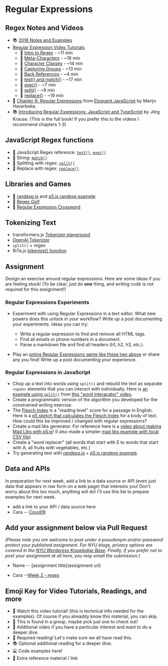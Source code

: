 # Regular Expressions

## Regex Notes and Videos

- 📚 [2016 Notes and Examples](https://shiffman-archive.netlify.app/a2z/regex)
- [Regular Expression Video Tutorials](https://www.youtube.com/watch?v=7DG3kCDx53c&list=PLRqwX-V7Uu6YEypLuls7iidwHMdCM6o2w)
  - 🚨 [Intro to Regex](https://youtu.be/7DG3kCDx53c?list=PLRqwX-V7Uu6YEypLuls7iidwHMdCM6o2w) - ~11 min
  - 🚨 [Meta-Characters](https://www.youtube.com/watch?v=YTocEnDsMNw&list=PLRqwX-V7Uu6YEypLuls7iidwHMdCM6o2w&index=2) - ~16 min
  - 🚨 [Character Classes](https://www.youtube.com/watch?v=EfJU0Y9WAZ4&list=PLRqwX-V7Uu6YEypLuls7iidwHMdCM6o2w&index=3) - ~14 min
  - 🚨 [Capturing Groups](https://youtu.be/c9HbsUSWilw?list=PLRqwX-V7Uu6YEypLuls7iidwHMdCM6o2w) - ~13 min
  - 🍿 [Back References](https://youtu.be/Z66TeSTcP-Q?list=PLRqwX-V7Uu6YEypLuls7iidwHMdCM6o2w) - ~4 min
  - 🚨 [test() and match()](https://youtu.be/W7S_Vmq0GSs?list=PLRqwX-V7Uu6YEypLuls7iidwHMdCM6o2w) - ~17 min
  - 🍿 [exec()](https://youtu.be/t029QcVHtas?list=PLRqwX-V7Uu6YEypLuls7iidwHMdCM6o2w) - ~7 min
  - 🚨 [split()](https://youtu.be/fdyqutmcI2Q?list=PLRqwX-V7Uu6YEypLuls7iidwHMdCM6o2w) - ~9 min
  - 🍿 [replace()](https://youtu.be/7a-a6lKoyIQ?list=PLRqwX-V7Uu6YEypLuls7iidwHMdCM6o2w) - ~19 min
- 📕 [Chapter 9: Regular Expressions](https://eloquentjavascript.net/09_regexp.html) from [Eloquent JavaScript](https://eloquentjavascript.net/) by Marijn Haverbeke.
- 📚 [Introducing Regular Expressions: JavaScript and TypeScript](https://learning-oreilly-com.proxy.library.nyu.edu/library/view/introducing-regular-expressions/9781484225080/A434767_1_En_1_Chapter.html) by Jörg Krause. (This is the full book! If you prefer this to the videos I recommend chapters 1-3)

## JavaScript Regex functions

- 🔗 JavaScript Regex reference: [`test()`](https://developer.mozilla.org/en-US/docs/Web/JavaScript/Reference/Global_Objects/RegExp/test), [`exec()`](https://developer.mozilla.org/en-US/docs/Web/JavaScript/Reference/Global_Objects/RegExp/exec)
- 🔗 String: [`match()`](https://developer.mozilla.org/en-US/docs/Web/JavaScript/Reference/Global_Objects/String/match)
- 🔗 Splitting with regex: [`split()`](https://developer.mozilla.org/en-US/docs/Web/JavaScript/Reference/Global_Objects/String/split)
- 🔗 Replace with regex: [`replace()`](https://developer.mozilla.org/en-US/docs/Web/JavaScript/Reference/Global_Objects/String/replace)

## Libraries and Games

- 🔗 [randexp.js](http://fent.github.io/randexp.js/) and [p5.js randexp example](https://editor.p5js.org/a2zitp/sketches/OdXw3Mhu5)
- 🔗 [Regex Golf](https://alf.nu/RegexGolf)
- 🔗 [Regular Expression Crossword](https://regexcrossword.com/)

## Tokenizing Text

- transformers.js [Tokenizer playground](https://huggingface.co/spaces/Xenova/the-tokenizer-playground)
- [OpenAI Tokenizer](https://platform.openai.com/tokenizer)
- `split()` + regex
- RiTa.js [tokenize() function](https://rednoise.org/rita/reference/RiTa/tokenize/index.html)

## Assignment

Design an exercise around regular expressions. Here are some ideas if you are feeling stuck! (To be clear, just do **one** thing, and writing code is not required for this assignment!)

### Regular Expressions Experiments

- Experiment with using Regular Expressions in a text editor. What new powers does this unlock in your workflow? Write up a post documenting your experiments. Ideas you can try:

  - Write a regular expression to find and remove all HTML tags.
  - Find all emails or phone numbers in a document.
  - Parse a markdown file and find all headers (h1, h2, h3, etc.).

- Play an [online Regular Expressions game like these two above](#libraries-and-games) or share any you find! Write up a post documenting your experience.

### Regular Expressions in JavaScript

- Chop up a text into words using `split()` and rebuild the text as separate `<span>` elements that you can interact with individually. Here is [an example using `split()`](https://editor.p5js.org/codingtrain/sketches/Jr3zCQw-9) from [this "word interacator" video](https://thecodingtrain.com/challenges/38-word-interactor).
- Create a programmatic version of the algorithm you developed for the constrained writing exercise.
- The [Flesch Index](https://en.wikipedia.org/wiki/Flesch%E2%80%93Kincaid_readability_tests) is a "reading level" score for a passage in English. Here is a [p5 sketch that calculates the Flesch Index](https://editor.p5js.org/a2zitp/sketches/OQx3A3Sa0) for a body of text. How could this be improved / changed with regular expressions?
- Create a mad libs generator. For reference here is a [video about making Mad Libs with p5.js](https://thecodingtrain.com/challenges/39-madlibs-generator)! (I also made a simpler [mad libs example with local CSV file](https://editor.p5js.org/a2zitp/sketches/yZp-eF9KD))
- Create a "word replacer" (all words that start with E to words that start with A, all fruits with vegetables, etc.)
- Try generating text with [randexp.js](http://fent.github.io/randexp.js/) + [p5.js randexp example](https://editor.p5js.org/a2zitp/sketches/OdXw3Mhu5).


## Data and APIs

In preparation for next week, add a link to a data source or API (even just data that appears in raw form on a web page) that interests you! Don't worry about this too much, anything will do! I'll use this list to prepare examples for next week.

- add a link to your API / data source here
- Cara -- [Covid19](https://github.com/CSSEGISandData/COVID-19?tab=readme-ov-file)

## Add your assignment below via Pull Request

_(Please note you are welcome to post under a pseudonym and/or password protect your published assignment. For NYU blogs, privacy options are covered in the [NYU Wordpress Knowledge Base](https://wp.nyu.edu/knowledge/). Finally, if you prefer not to post your assignment at all here, you may email the submission.)_

- Name -- [assignment title](assignment url)

- Cara --[Week 2 - regex](https://pastoral-galliform-f42.notion.site/Week2-46b0dd5ea6594ec1b5322520b6979f82?pvs=4)


## Emoji Key for Video Tutorials, Readings, and more

- 🚨 Watch this video tutorial! (this is technical info needed for the examples). Of course if you alreaddy know this material, you can skip.
- 🔢 This is found in a group, maybe pick just one to check out!
- 🍿 Additional video if you have a particular interest and want to do a deeper dive.
- 📕 Required reading! Let's make sure we all have read this.
- 📚 Optional additional reading for a deeper dive.
- 💻 Code examples here!
- 🔗 Extra reference material / link
